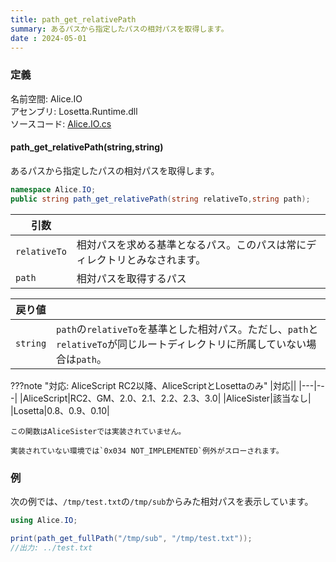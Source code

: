 ```yaml
---
title: path_get_relativePath
summary: あるパスから指定したパスの相対パスを取得します。
date : 2024-05-01
---
```


### 定義
名前空間: Alice.IO<br/>
アセンブリ: Losetta.Runtime.dll<br/>
ソースコード: [Alice.IO.cs](https://github.com/WSOFT-Project/Losetta/blob/master/Losetta.Runtime/Alice.IO.cs)

#### path_get_relativePath(string,string)

あるパスから指定したパスの相対パスを取得します。

```cs title="AliceScript"
namespace Alice.IO;
public string path_get_relativePath(string relativeTo,string path);
```

|引数| |
|-|-|
|`relativeTo`|相対パスを求める基準となるパス。このパスは常にディレクトリとみなされます。|
|`path`|相対パスを取得するパス|

|戻り値| |
|-|-|
|`string`|`path`の`relativeTo`を基準とした相対パス。ただし、`path`と`relativeTo`が同じルートディレクトリに所属していない場合は`path`。|

???note "対応: AliceScript RC2以降、AliceScriptとLosettaのみ"
    |対応||
    |---|---|
    |AliceScript|RC2、GM、2.0、2.1、2.2、2.3、3.0|
    |AliceSister|該当なし|
    |Losetta|0.8、0.9、0.10|

    この関数はAliceSisterでは実装されていません。

    実装されていない環境では`0x034 NOT_IMPLEMENTED`例外がスローされます。


### 例
次の例では、`/tmp/test.txt`の`/tmp/sub`からみた相対パスを表示しています。

```cs title="AliceScript"
using Alice.IO;

print(path_get_fullPath("/tmp/sub", "/tmp/test.txt"));
//出力: ../test.txt
```